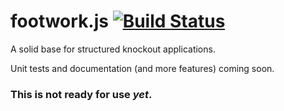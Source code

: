 footwork.js [![Build Status](https://travis-ci.org/reflectiveSingleton/footwork.png?branch=master)](https://travis-ci.org/reflectiveSingleton/footwork)
========

A solid base for structured knockout applications.

Unit tests and documentation (and more features) coming soon.

### This is not ready for use _yet_.